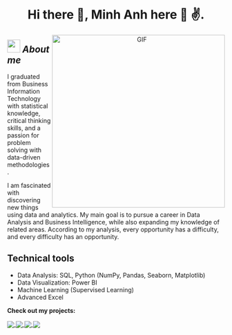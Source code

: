 <h1 align="center">Hi there 👋, Minh Anh here 🌻 ✌️. 
</h1>

<a target="_blank" align="center">
  <img align="right" top="900" height="400" width="400" alt="GIF" src="https://media1.giphy.com/media/h8RDGogSns9wpOJFzR/giphy.gif?cid=ecf05e47wks48nptxhko9f0mytot0premvye82r5xd4pctxo&ep=v1_gifs_related&rid=giphy.gif&ct=g">
</a>

## <img src="https://media.giphy.com/media/ObNTw8Uzwy6KQ/giphy.gif" width="30px">&nbsp;***About me***
I graduated from Business Information Technology with statistical knowledge, critical thinking skills, and a passion for problem solving with data-driven methodologies.

I am fascinated with discovering new things using data and analytics. My main goal is to pursue a career in Data Analysis and Business Intelligence, while also expanding my knowledge of related areas. According to my analysis, every opportunity has a difficulty, and every difficulty has an opportunity.
## Technical tools
- Data Analysis: SQL, Python (NumPy, Pandas, Seaborn, Matplotlib)
- Data Visualization: Power BI
- Machine Learning (Supervised Learning)
- Advanced Excel


__Check out my projects:__

<a href="https://github.com/MinhAnh99/Python_Cohort-Analysis">
  <!-- Change the `github-readme-stats.anuraghazra1.vercel.app` to `github-readme-stats.vercel.app`  -->
  <img align="center" src="https://github-readme-stats.vercel.app/api/pin/?username=MinhAnh99&repo=Python_Cohort-Analysis&theme=solarized-light" />
</a> 

<a href="https://github.com/MinhAnh99/Python_RFM_Analysis">
  <!-- Change the `github-readme-stats.anuraghazra1.vercel.app` to `github-readme-stats.vercel.app`  -->
  <img align="center" src="https://github-readme-stats.vercel.app/api/pin/?username=MinhAnh99&repo=Python_RFM_Analysis&theme=solarized-light" />
</a> 

<a href="https://github.com/MinhAnh99/SQL_E-Commerce_Dataset">
  <!-- Change the `github-readme-stats.anuraghazra1.vercel.app` to `github-readme-stats.vercel.app`  -->
  <img align="center" src="https://github-readme-stats.vercel.app/api/pin/?username=MinhAnh99&repo=SQL_E-Commerce_Dataset&theme=solarized-light" />
</a> 

<a href="https://github.com/MinhAnh99/PBI_Superstore-Sales">
  <!-- Change the `github-readme-stats.anuraghazra1.vercel.app` to `github-readme-stats.vercel.app`  -->
  <img align="center" src="https://github-readme-stats.vercel.app/api/pin/?username=MinhAnh99&repo=PBI_Superstore-Sales&theme=solarized-light" />
</a> 



